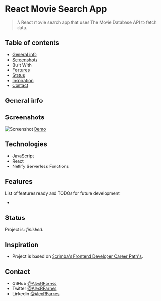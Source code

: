 # React Movie Search App

> A React movie search app that uses The Movie Database API to fetch data.

## Table of contents

- [General info](#general-info)
- [Screenshots](#screenshots)
- [Built With](#built-with)
- [Features](#features)
- [Status](#status)
- [Inspiration](#inspiration)
- [Contact](#contact)

## General info



## Screenshots

![Screenshot]()
[Demo](https://pedantic-poincare-a54ad7.netlify.app)

## Technologies

- JavaScript
- React
- Netlify Serverless Functions

## Features

List of features ready and TODOs for future development

- 

## Status

Project is: _finished_.

## Inspiration

- Project is based on [Scrimba's Frontend Developer Career Path's](https://scrimba.com).

## Contact

- GitHub [@AlexRFarnes](https://github.com/AlexRFarnes)
- Twitter [@AlexRFarnes](https://twitter.com/alexrfarnes)
- Linkedin [@AlexRFarnes](https://www.linkedin.com/in/alexrfarnes/)
